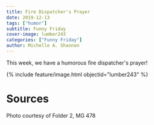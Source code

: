 ```yaml
---
title: Fire Dispatcher's Prayer
date: 2019-12-13
tags: ["humor"]
subtitle: Funny Friday
cover-image: lumber243
categories: ["Funny Friday"]
author: Michelle A. Shannon
---
```


This week, we have a humorous fire dispatcher's prayer!

{% include feature/image.html objectid="lumber243" %}

# Sources

Photo courtesy of Folder 2, MG 478